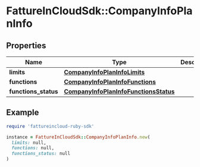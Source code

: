 # FattureInCloudSdk::CompanyInfoPlanInfo

## Properties

| Name | Type | Description | Notes |
| ---- | ---- | ----------- | ----- |
| **limits** | [**CompanyInfoPlanInfoLimits**](CompanyInfoPlanInfoLimits.md) |  | [optional] |
| **functions** | [**CompanyInfoPlanInfoFunctions**](CompanyInfoPlanInfoFunctions.md) |  | [optional] |
| **functions_status** | [**CompanyInfoPlanInfoFunctionsStatus**](CompanyInfoPlanInfoFunctionsStatus.md) |  | [optional] |

## Example

```ruby
require 'fattureincloud-ruby-sdk'

instance = FattureInCloudSdk::CompanyInfoPlanInfo.new(
  limits: null,
  functions: null,
  functions_status: null
)
```

